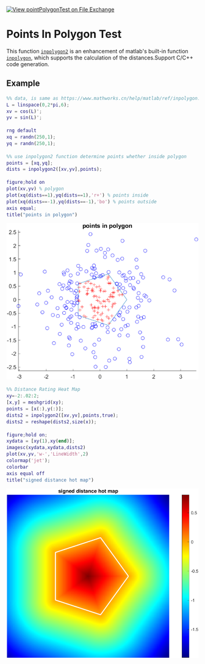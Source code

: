 [![View pointPolygonTest on File Exchange](https://www.mathworks.com/matlabcentral/images/matlab-file-exchange.svg)](https://ww2.mathworks.cn/matlabcentral/fileexchange/119418-pointpolygontest)

# Points In Polygon Test

This function [`inpolygon2`](./inpolygon2.m) is an enhancement of matlab's built-in function [`inpolygon`](https://www.mathworks.cn/help/matlab/ref/inpolygon.html), which supports the calculation of the distances.Support C/C++ code generation.

## Example

```matlab
%% data, is same as https://www.mathworks.cn/help/matlab/ref/inpolygon.html fisrst Example
L = linspace(0,2*pi,6);
xv = cos(L)';
yv = sin(L)';

rng default
xq = randn(250,1);
yq = randn(250,1);

%% use inpolygon2 function determine points whether inside polygon 
points = [xq,yq];
dists = inpolygon2([xv,yv],points);

figure;hold on
plot(xv,yv) % polygon
plot(xq(dists==1),yq(dists==1),'r+') % points inside
plot(xq(dists==-1),yq(dists==-1),'bo') % points outside
axis equal;
title("points in polygon")
```

![img](a.png)

```matlab
%% Distance Rating Heat Map
xy=-2:.02:2;
[x,y] = meshgrid(xy);
points = [x(:),y(:)];
dists2 = inpolygon2([xv,yv],points,true);
dists2 = reshape(dists2,size(x));

figure;hold on;
xydata = [xy(1),xy(end)];
imagesc(xydata,xydata,dists2)
plot(xv,yv,'w-','LineWidth',2)
colormap('jet');
colorbar
axis equal off
title("signed distance hot map")
```

![img](b.png)

